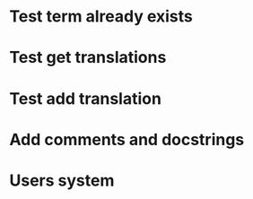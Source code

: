 # Test term already exists
# Test get translations
# Test add translation
# Add comments and docstrings
# Users system

